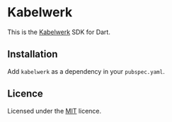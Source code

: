 # Kabelwerk

This is the [Kabelwerk](https://kabelwerk.io) SDK for Dart.


## Installation

Add `kabelwerk` as a dependency in your `pubspec.yaml`.


## Licence

Licensed under the [MIT](./LICENSE) licence.
